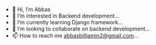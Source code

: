 - 👋 Hi, I’m Abbas
- 👀 I’m interested in Backend development...
- 🌱 I’m currently learning Django framework...
- 💞️ I’m looking to collaborate on backend development...
- 📫 How to reach me abbasbilliamin2@gmail.com...

<!---
abbasbill/abbasbill is a ✨ special ✨ repository because its `README.md` (this file) appears on your GitHub profile.
You can click the Preview link to take a look at your changes.
--->
